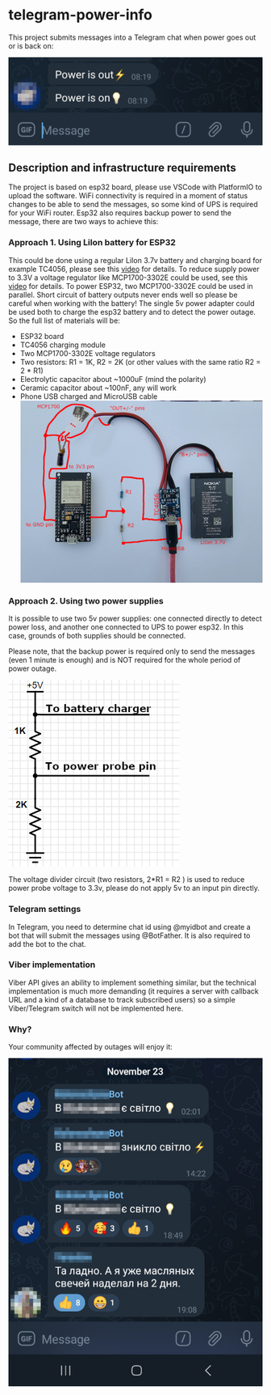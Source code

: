 # telegram-power-info
This project submits messages into a Telegram chat when power goes out or is back on:

![chat](tg.jpg)

## Description and infrastructure requirements
The project is based on esp32 board, please use VSCode with PlatformIO to upload the software.
WiFi connectivity is required in a moment of status changes to be able to send the messages,
so some kind of UPS is required for your WiFi router. 
Esp32 also requires backup power to send the message, there are two ways to achieve this:

### Approach 1. Using LiIon battery for ESP32
This could be done using a regular LiIon 3.7v battery and charging board for example TC4056, please see this
[video](https://www.youtube.com/watch?v=Lk__xTxLlY0) for details. 
To reduce supply power to 3.3V a voltage regulator like MCP1700-3302E could be used, see this [video](https://www.youtube.com/watch?v=Z-36HflHotU)
for details. To power ESP32, two MCP1700-3302E could be used in parallel.
Short circuit of battery outputs never ends well so please be careful when working with the battery!
The single 5v power adapter could be used both to charge the esp32 battery and to detect the power outage.
So the full list of materials will be:
- ESP32 board
- TC4056 charging module
- Two MCP1700-3302E voltage regulators
- Two resistors: R1 = 1K, R2 = 2K (or other values with the same ratio R2 = 2 * R1)
- Electrolytic capacitor about ~1000uF (mind the polarity)
- Ceramic capacitor about ~100nF, any will work
- Phone USB charged and MicroUSB cable
![diagram](diagram.jpg)

### Approach 2. Using two power supplies
It is possible to use two 5v power supplies: one connected directly to detect power loss,
and another one connected to UPS to power esp32. In this case, grounds of both supplies should be connected.

Please note, that the backup power is required only to send the messages (even 1 minute is enough) and is NOT required for the
whole period of power outage.

![schematic](schematic.png)

The voltage divider circuit (two resistors, 2*R1 = R2 ) is used to reduce power probe voltage to 3.3v, please do not apply 5v to an input pin directly.

### Telegram settings
In Telegram, you need to determine chat id using @myidbot and create a bot that will submit the messages using @BotFather.
It is also required to add the bot to the chat.

### Viber implementation
Viber API gives an ability to implement something similar, but the technical implementation is much 
more demanding (it requires a server with callback URL and a kind of a database to track subscribed users)
so a simple Viber/Telegram switch will not be implemented here.

### Why?
Your community affected by outages will enjoy it:

![chat](reallife.jpg)

